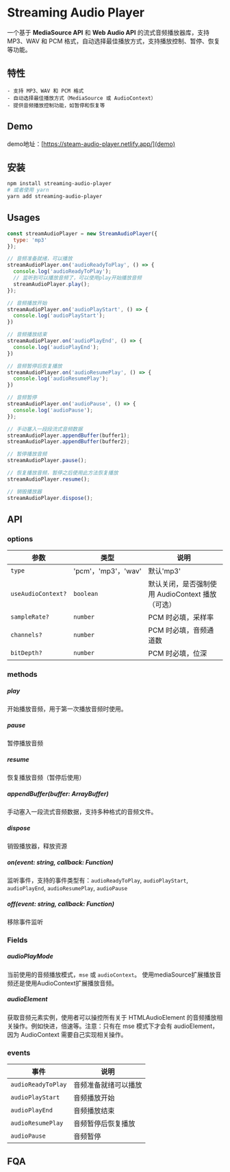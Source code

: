# Streaming Audio Player

一个基于 **MediaSource API** 和 **Web Audio API** 的流式音频播放器库，支持 MP3、WAV 和 PCM 格式，自动选择最佳播放方式，支持播放控制、暂停、恢复 等功能。

## 特性
    - 支持 MP3、WAV 和 PCM 格式
    - 自动选择最佳播放方式（MediaSource 或 AudioContext）
    - 提供音频播放控制功能，如暂停和恢复等

## Demo
demo地址：[https://steam-audio-player.netlify.app/](demo)

## 安装

```bash
npm install streaming-audio-player
# 或者使用 yarn
yarn add streaming-audio-player

```

## Usages

```js
const streamAudioPlayer = new StreamAudioPlayer({
  type: 'mp3'
});

// 音频准备就绪，可以播放
streamAudioPlayer.on('audioReadyToPlay', () => {
  console.log('audioReadyToPlay');
  // 监听到可以播放音频了，可以使用play开始播放音频
  streamAudioPlayer.play();
});

// 音频播放开始
streamAudioPlayer.on('audioPlayStart', () => {
  console.log('audioPlayStart');
})

// 音频播放结束
streamAudioPlayer.on('audioPlayEnd', () => {
  console.log('audioPlayEnd');
})

// 音频暂停后恢复播放
streamAudioPlayer.on('audioResumePlay', () => {
  console.log('audioResumePlay');
})

// 音频暂停
streamAudioPlayer.on('audioPause', () => {
  console.log('audioPause');
});

// 手动塞入一段段流式音频数据
streamAudioPlayer.appendBuffer(buffer1);
streamAudioPlayer.appendBuffer(buffer2);

// 暂停播放音频
streamAudioPlayer.pause();

// 恢复播放音频，暂停之后使用此方法恢复播放
streamAudioPlayer.resume();

// 销毁播放器
streamAudioPlayer.dispose();
```

## API


### options
| 参数                 | 类型        | 说明                         |
| ------------------ | --------- | -------------------------- |
| `type`             | 'pcm'，'mp3'，'wav'    | 默认'mp3'                      
| `useAudioContext?` | `boolean` | 默认关闭，是否强制使用 AudioContext 播放（可选） | 
| `sampleRate?`      | `number`  | PCM 时必填，采样率                |  
| `channels?`        | `number`  | PCM 时必填，音频通道数              |  
| `bitDepth?`        | `number`  | PCM 时必填，位深                 |   

### methods

##### play
开始播放音频，用于第一次播放音频时使用。

##### pause
暂停播放音频

##### resume
恢复播放音频（暂停后使用）

##### appendBuffer(buffer: ArrayBuffer)
手动塞入一段流式音频数据，支持多种格式的音频文件。

##### dispose
销毁播放器，释放资源

##### on(event: string, callback: Function)
监听事件，支持的事件类型有：`audioReadyToPlay`, `audioPlayStart`, `audioPlayEnd`, `audioResumePlay`, `audioPause`

##### off(event: string, callback: Function)
移除事件监听

### Fields

##### audioPlayMode
当前使用的音频播放模式，`mse` 或 `audioContext`。
使用mediaSource扩展播放音频还是使用AudioContext扩展播放音频。

##### audioElement
获取音频元素实例，使用者可以操控所有关于 HTMLAudioElement 的音频播放相关操作。例如快进，倍速等。注意：只有在 mse 模式下才会有 audioElement，因为 AudioContext 需要自己实现相关操作。

### events
| 事件                   | 说明             |
| -------------------- | -------------- |
| `audioReadyToPlay`   | 音频准备就绪可以播放     |
| `audioPlayStart`     | 音频播放开始     |
| `audioPlayEnd`       | 音频播放结束     |
| `audioResumePlay`    | 音频暂停后恢复播放 |
| `audioPause`         | 音频暂停         |


## FQA
 